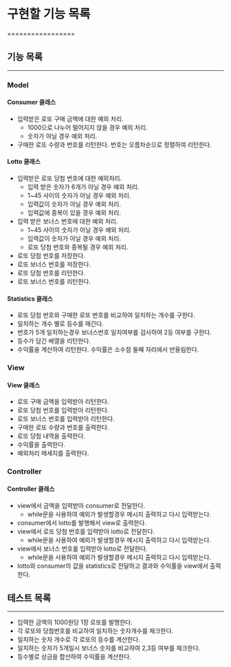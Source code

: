 # 구현할 기능 목록

=================

## 기능 목록

---

### Model

#### Consumer 클래스

- 입력받은 로또 구매 금액에 대한 예외 처리.
  - 1000으로 나누어 떨어지지 않을 경우 예외 처리.
  - 숫자가 아닐 경우 예외 처리.
- 구매한 로또 수량과 번호를 리턴한다. 번호는 오름차순으로 정렬하여 리턴한다.

#### Lotto 클래스

- 입력받은 로또 당첨 번호에 대한 예외처리.
  - 입력 받은 숫자가 6개가 아닐 경우 예외 처리.
  - 1~45 사이의 숫자가 아닐 경우 예외 처리.
  - 입력값이 숫자가 아닐 경우 예외 처리.
  - 입력값에 중복이 있을 경우 예외 처리.
- 입력 받은 보너스 번호에 대한 예외 처리.
  - 1~45 사이의 숫자가 아닐 경우 예외 처리.
  - 입력값이 숫자가 아닐 경우 예외 처리.
  - 로또 당첨 번호와 중복될 경우 예외 처리.
- 로또 당첨 번호를 저장한다.
- 로또 보너스 번호를 저장한다.
- 로또 당첨 번호를 리턴한다.
- 로또 보너스 번호를 리턴한다.

#### Statistics 클래스

- 로또 당첨 번호와 구매한 로또 번호를 비교하여 일치하는 개수를 구한다.
- 일치하는 개수 별로 등수를 매긴다.
- 번호가 5개 일치하는경우 보너스번호 일치여부를 검사하여 2등 여부를 구한다.
- 등수가 담긴 배열을 리턴한다.
- 수익률을 계산하여 리턴한다. 수익률은 소수점 둘째 자리에서 반올림한다.

### View

#### View 클래스

- 로또 구매 금액을 입력받아 리턴한다.
- 로또 당첨 번호를 입력받아 리턴한다.
- 로또 보너스 번호를 입력받아 리턴한다.
- 구매한 로또 수량과 번호를 출력한다.
- 로또 당첨 내역을 출력한다.
- 수익률을 출력한다.
- 예외처리 메세지를 출력한다.

### Controller

#### Controller 클래스

- view에서 금액을 입력받아 consumer로 전달한다.
  - while문을 사용하여 예외가 발생할경우 메시지 출력하고 다시 입력받는다.
- consumer에서 lotto를 발행해서 view로 출력한다.
- view에서 로또 당첨 번호를 입력받아 lotto로 전달한다.
  - while문을 사용하여 예외가 발생할경우 메시지 출력하고 다시 입력받는다.
- view에서 보너스 번호를 입력받아 lotto로 전달한다.
  - while문을 사용하여 예외가 발생할경우 메시지 출력하고 다시 입력받는다.
- lotto와 consumer의 값을 statistics로 전달하고 결과와 수익률을 view에서 출력한다.

## 테스트 목록

---

- 입력한 금액의 1000원당 1장 로또를 발행한다.
- 각 로또와 당첨번호를 비교하여 일치하는 숫자개수를 체크한다.
- 일치하는 숫자 개수로 각 로또의 등수를 계산한다.
- 일치하는 숫자가 5개일시 보너스 숫자를 비교하여 2,3등 여부를 체크한다.
- 등수별로 상금을 합산하여 수익률을 계산한다.
